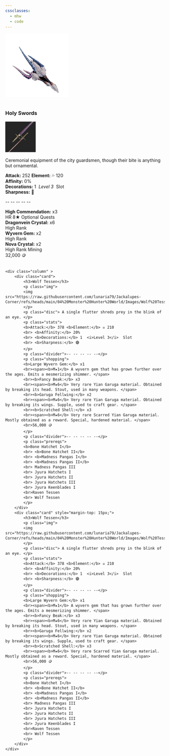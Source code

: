 ```yaml
---
cssclasses:
  - mhw
  - code
---
```

![](Images/Wunderkirins.webp)
<div class="row">
	<div class="column" >
		<div class="card">
			<h3>Holy Swords</h3>
			<p class="img"><img src="https://raw.githubusercontent.com/lunaria79/Jackalupes-Corner/refs/heads/main/00%20_resources/02FkH0.png"></p>
			<p class="disc"> Ceremonial equipment of the city guardsmen, though their bite is anything but ornamental. </p>
			<p class="stats">
			<b>Attack:</b> 252 <b>Element:</b> 💦 120  
			<br> <b>Affinity:</b> 0%  
			<br> <b>Decorations:</b> 1  <i>Level 3</i>  Slot  
			<br> <b>Sharpness:</b> 🔵
			</p>
			<p class="divider">-- -- -- -- --</p>
			<p class="shopping">
			<b>High Commendation:</b> x3 
			<br><span>HR 8★ Optional Quests </span>
			<br><b>Dragonvein Crystal:</b> x6  
			<br><span>High Rank  </span>
			<br><b>Wyvern Gem:</b> x2  
			<br><span>High Rank  </span>
			<br><b>Nova Crystal:</b> x2  
			<br><span>High Rank Mining  </span>
			<br>32,000 🪙
			</p>
		</div>
	</div>
	
	<div class="column" >
		<div class="card">
			<h3>Wolf Tessen</h3>
			<p class="img">
			<img src="https://raw.githubusercontent.com/lunaria79/Jackalupes-Corner/refs/heads/main/04%20Monster%20Hunter%20World/Images/Wolf%20Tessen.png">
			</p>
			<p class="disc"> A single flutter shreds prey in the blink of an eye. </p>
			<p class="stats">
			<b>Attack:</b> 378 <b>Element:</b> ☠️ 210  
			<br> <b>Affinity:</b> 20%  
			<br> <b>Decorations:</b> 1  <i>Level 3</i>  Slot  
			<br> <b>Sharpness:</b> 🟣
			</p>
			<p class="divider">-- -- -- -- --</p>
			<p class="shopping">
			<b>Large Wyvern Gem:</b> x1
			<br><span><b>M★1</b> A wyvern gem that has grown further over the ages. Emits a mesmerizing shimmer. </span>
			<br><b>Fancy Beak:</b> x3
			<br><span><b>M★6</b> Very rare Yian Garuga material. Obtained by breaking its head. Stout, used in many weapons. </span>
			<br><b>Garuga Fellwing:</b> x2
			<br><span><b>M★6</b> Very rare Yian Garuga material. Obtained by breaking its wings. Supple, used to craft gear. </span>
			<br><b>Scratched Shell:</b> x3  
			<br><span><b>M★6</b> Very rare Scarred Yian Garuga material. Mostly obtained as a reward. Special, hardened material. </span>
			<br>56,000 🪙
			</p>
			<p class="divider">-- -- -- -- --</p>
			<p class="prereqs">
			<b>Bone Hatchet I</b>
			<br> <b>Bone Hatchet II</b>
			<br> <b>Madness Pangas I</b>
			<br> <b>Madness Pangas II</b>
			<br> Madness Pangas III
			<br> Jyura Hatchets I
			<br> Jyura Hatchets II
			<br> Jyura Hatchets III
			<br> Jyura Keenblades I
			<br>Raven Tessen
			<br> Wolf Tessen
			</p>
		</div>
		<div class="card" style="margin-top: 15px;">
			<h3>Wolf Tessen</h3>
			<p class="img">
			<img src="https://raw.githubusercontent.com/lunaria79/Jackalupes-Corner/refs/heads/main/04%20Monster%20Hunter%20World/Images/Wolf%20Tessen.png">
			</p>
			<p class="disc"> A single flutter shreds prey in the blink of an eye. </p>
			<p class="stats">
			<b>Attack:</b> 378 <b>Element:</b> ☠️ 210  
			<br> <b>Affinity:</b> 20%  
			<br> <b>Decorations:</b> 1  <i>Level 3</i>  Slot  
			<br> <b>Sharpness:</b> 🟣
			</p>
			<p class="divider">-- -- -- -- --</p>
			<p class="shopping">
			<b>Large Wyvern Gem:</b> x1
			<br><span><b>M★1</b> A wyvern gem that has grown further over the ages. Emits a mesmerizing shimmer. </span>
			<br><b>Fancy Beak:</b> x3
			<br><span><b>M★6</b> Very rare Yian Garuga material. Obtained by breaking its head. Stout, used in many weapons. </span>
			<br><b>Garuga Fellwing:</b> x2
			<br><span><b>M★6</b> Very rare Yian Garuga material. Obtained by breaking its wings. Supple, used to craft gear. </span>
			<br><b>Scratched Shell:</b> x3  
			<br><span><b>M★6</b> Very rare Scarred Yian Garuga material. Mostly obtained as a reward. Special, hardened material. </span>
			<br>56,000 🪙
			</p>
			<p class="divider">-- -- -- -- --</p>
			<p class="prereqs">
			<b>Bone Hatchet I</b>
			<br> <b>Bone Hatchet II</b>
			<br> <b>Madness Pangas I</b>
			<br> <b>Madness Pangas II</b>
			<br> Madness Pangas III
			<br> Jyura Hatchets I
			<br> Jyura Hatchets II
			<br> Jyura Hatchets III
			<br> Jyura Keenblades I
			<br>Raven Tessen
			<br> Wolf Tessen
			</p>
		</div>
	</div>
</div>